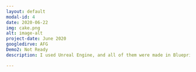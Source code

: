 ```yaml
---
layout: default
modal-id: 4
date: 2020-06-22
img: cake.png
alt: image-alt
project-date: June 2020
googledirve: AFG
Demo2: Not Ready
description: I used Unreal Engine, and all of them were made in Blueprint except for important abilities and functions for quick production. You can watch the Demo Video.   <br>This project is uploaded to Google Drive according to its size. At the bottom, there is a link to view the game source and demo video.<br> <img src="/img/portfolio/AFG_Main.PNG" alt="alt text" width="800" height="600"/><br>Start Screen<br> <img src="/img/portfolio/AFG_char.PNG" alt="alt text" width="800" height="600"/><br> <img src="/img/portfolio/AFG_char1.PNG" alt="alt text" width="800" height="600"/><br> <img src="/img/portfolio/AFG_char2.PNG" alt="alt text" width="800" height="600"/><br>Select Character <br><img src="/img/portfolio/AFG_Bossdoor.PNG" alt="alt text" width="800" height="600"/>

---
```

